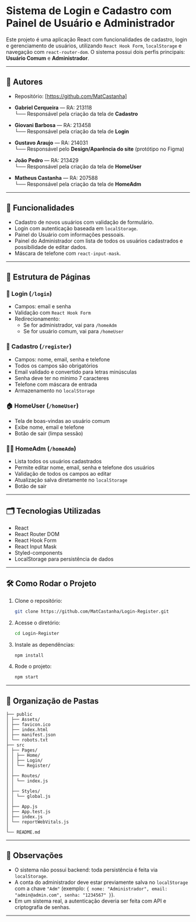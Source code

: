 # Sistema de Login e Cadastro com Painel de Usuário e Administrador

Este projeto é uma aplicação React com funcionalidades de cadastro, login e gerenciamento de usuários, utilizando `React Hook Form`, `localStorage` e navegação com `react-router-dom`. O sistema possui dois perfis principais: **Usuário Comum** e **Administrador**.

---
## 🧑 Autores

- Repositório: [https://github.com/MatCastanha]

- **Gabriel Cerqueira** — RA: 213118  
  └── Responsável pela criação da tela de **Cadastro**

- **Giovani Barbosa** — RA: 213458  
  └── Responsável pela criação da tela de **Login**

- **Gustavo Araujo** — RA: 214031  
  └── Responsável pelo **Design/Aparência do site** (protótipo no Figma)

- **João Pedro** — RA: 213429  
  └── Responsável pela criação da tela de **HomeUser**

- **Matheus Castanha** — RA: 207588  
  └── Responsável pela criação da tela de **HomeAdm**

---

## 🚀 Funcionalidades

- Cadastro de novos usuários com validação de formulário.
- Login com autenticação baseada em `localStorage`.
- Painel do Usuário com informações pessoais.
- Painel do Administrador com lista de todos os usuários cadastrados e possibilidade de editar dados.
- Máscara de telefone com `react-input-mask`.

---

## 🧱 Estrutura de Páginas

### 🔐 Login (`/login`)
- Campos: email e senha
- Validação com `React Hook Form`
- Redirecionamento:
  - Se for administrador, vai para `/homeAdm`
  - Se for usuário comum, vai para `/homeUser`

### 📝 Cadastro (`/register`)
- Campos: nome, email, senha e telefone
- Todos os campos são obrigatórios
- Email validado e convertido para letras minúsculas
- Senha deve ter no mínimo 7 caracteres
- Telefone com máscara de entrada
- Armazenamento no `localStorage`

### 🏠 HomeUser (`/homeUser`)
- Tela de boas-vindas ao usuário comum
- Exibe nome, email e telefone
- Botão de sair (limpa sessão)

### 🧑‍💼 HomeAdm (`/homeAdm`)
- Lista todos os usuários cadastrados
- Permite editar nome, email, senha e telefone dos usuários
- Validação de todos os campos ao editar
- Atualização salva diretamente no `localStorage`
- Botão de sair

---

## 🗂️ Tecnologias Utilizadas

- React
- React Router DOM
- React Hook Form
- React Input Mask
- Styled-components
- LocalStorage para persistência de dados

---

## 🛠️ Como Rodar o Projeto

1. Clone o repositório:
   ```bash
   git clone https://github.com/MatCastanha/Login-Register.git
   ```

2. Acesse o diretório:
   ```bash
   cd Login-Register
   ```

3. Instale as dependências:
   ```bash
   npm install
   ```

4. Rode o projeto:
   ```bash
   npm start
   ```

---

## 📁 Organização de Pastas

```
├── public
│ ├── Assets/
│ ├── favicon.ico
│ ├── index.html
│ ├── manifest.json
│ └── robots.txt
├── src
│ ├── Pages/
│ │ ├── Home/
│ │ ├── Login/
│ │ └── Register/
│ │
│ ├── Routes/
│ │ └── index.js
│ │
│ ├── Styles/
│ │ └── global.js
│ │
│ ├── App.js
│ ├── App.test.js
│ ├── index.js
│ └── reportWebVitals.js
│
└── README.md
```

---

## 📌 Observações

- O sistema não possui backend: toda persistência é feita via `localStorage`.
- A conta do administrador deve estar previamente salva no `localStorage` com a chave `"Adm"` (exemplo: `{ nome: "Administrador", email: "admin@admin.com", senha: "1234567" }`).
- Em um sistema real, a autenticação deveria ser feita com API e criptografia de senhas.

---
